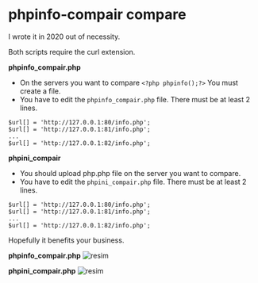 # phpinfo-compair compare 
I wrote it in 2020 out of necessity.

Both scripts require the curl extension.

**phpinfo_compair.php**
- On the servers you want to compare `<?php phpinfo();?>`  You must create a file.
- You have to edit the `phpinfo_compair.php` file. There must be at least 2 lines.
```
$url[] = 'http://127.0.0.1:80/info.php';
$url[] = 'http://127.0.0.1:81/info.php';
...
$url[] = 'http://127.0.0.1:82/info.php';
```



**phpini_compair**
- You should upload php.php file on the server you want to compare.
- You have to edit the `phpini_compair.php` file. There must be at least 2 lines.
```
$url[] = 'http://127.0.0.1:80/info.php';
$url[] = 'http://127.0.0.1:81/info.php';
...
$url[] = 'http://127.0.0.1:82/info.php';
```
Hopefully it benefits your business.


**phpinfo_compair.php**
![resim](https://user-images.githubusercontent.com/103988602/177530829-3dccbb0b-3e8a-42a4-8f4e-96113a3be668.png)


**phpini_compair.php**
![resim](https://user-images.githubusercontent.com/103988602/177530964-216ecf2a-0923-4bfe-a0c6-530b03773ac7.png)
